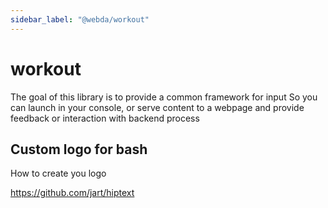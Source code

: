 ```yaml
---
sidebar_label: "@webda/workout"
---
```

# workout

The goal of this library is to provide a common framework for input
So you can launch in your console, or serve content to a webpage and provide
feedback or interaction with backend process

## Custom logo for bash

How to create you logo

https://github.com/jart/hiptext
